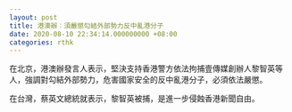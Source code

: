 ```yaml
---
layout: post
title: 港澳辦︰須嚴懲勾結外部勢力反中亂港分子
date: 2020-08-10 22:34:14.000000000 +08:00
categories: rthk
---
```


在北京，港澳辦發言人表示，堅決支持香港警方依法拘捕壹傳媒創辦人黎智英等人，強調對勾結外部勢力，危害國家安全的反中亂港分子，必須依法嚴懲。

在台灣，蔡英文總統就表示，黎智英被捕，是進一步侵蝕香港新聞自由。
